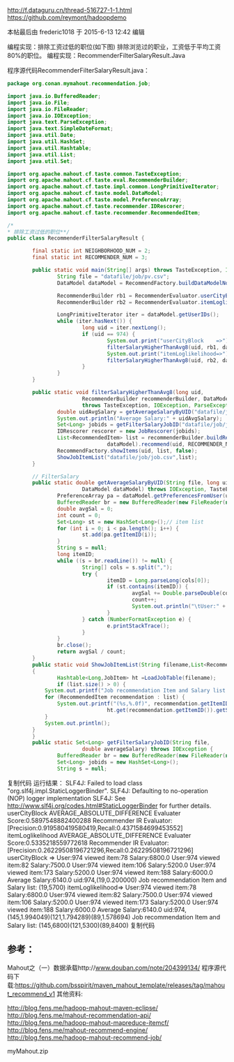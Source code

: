 

http://f.dataguru.cn/thread-516727-1-1.html
https://github.com/reymont/hadoopdemo



本帖最后由 frederic1018 于 2015-6-13 12:42 编辑


编程实现：排除工资过低的职位(如下图)
排除浏览过的职业，工资低于平均工资80%的职位。
编程实现：RecommenderFilterSalaryResult.Java
 
程序源代码RecommenderFilterSalaryResult.java：
```java
package org.conan.mymahout.recommendation.job;

import java.io.BufferedReader;
import java.io.File;
import java.io.FileReader;
import java.io.IOException;
import java.text.ParseException;
import java.text.SimpleDateFormat;
import java.util.Date;
import java.util.HashSet;
import java.util.Hashtable;
import java.util.List;
import java.util.Set;

import org.apache.mahout.cf.taste.common.TasteException;
import org.apache.mahout.cf.taste.eval.RecommenderBuilder;
import org.apache.mahout.cf.taste.impl.common.LongPrimitiveIterator;
import org.apache.mahout.cf.taste.model.DataModel;
import org.apache.mahout.cf.taste.model.PreferenceArray;
import org.apache.mahout.cf.taste.recommender.IDRescorer;
import org.apache.mahout.cf.taste.recommender.RecommendedItem;

/*
* 排除工资过低的职位**/
public class RecommenderFilterSalaryResult {

        final static int NEIGHBORHOOD_NUM = 2;
        final static int RECOMMENDER_NUM = 3;

        public static void main(String[] args) throws TasteException, IOException, ParseException {
                String file = "datafile/job/pv.csv";
                DataModel dataModel = RecommendFactory.buildDataModelNoPref(file);

                RecommenderBuilder rb1 = RecommenderEvaluator.userCityBlock(dataModel);
                RecommenderBuilder rb2 = RecommenderEvaluator.itemLoglikelihood(dataModel);

                LongPrimitiveIterator iter = dataModel.getUserIDs();
                while (iter.hasNext()) {
                        long uid = iter.nextLong();
                        if (uid == 974) {
                                System.out.print("userCityBlock    =>");
                                filterSalaryHigherThanAvg8(uid, rb1, dataModel);
                                System.out.print("itemLoglikelihood=>");
                                filterSalaryHigherThanAvg8(uid, rb2, dataModel);
                        }
                }
        }

        public static void filterSalaryHigherThanAvg8(long uid,
                        RecommenderBuilder recommenderBuilder, DataModel dataModel)
                        throws TasteException, IOException, ParseException {
                double uidAvgSalary = getAverageSalaryByUID("datafile/job/job.csv",uid, dataModel);
                System.out.println("Average Salary:" + uidAvgSalary);
                Set<Long> jobids = getFilterSalaryJobID("datafile/job/job.csv",uidAvgSalary);//exclusion list
                IDRescorer rescorer = new JobRescorer(jobids);
                List<RecommendedItem> list = recommenderBuilder.buildRecommender(
                                dataModel).recommend(uid, RECOMMENDER_NUM, rescorer);
                RecommendFactory.showItems(uid, list, false);
                ShowJobItemList("datafile/job/job.csv",list);
        }

        // FilterSalary
        public static double getAverageSalaryByUID(String file, long uid,
                        DataModel dataModel) throws IOException, TasteException {
                PreferenceArray pa = dataModel.getPreferencesFromUser(uid);
                BufferedReader br = new BufferedReader(new FileReader(new File(file)));
                double avgSal = 0;
                int count = 0;
                Set<Long> st = new HashSet<Long>();// item list
                for (int i = 0; i < pa.length(); i++) {
                        st.add(pa.getItemID(i));
                }
                String s = null;
                long itemID;
                while ((s = br.readLine()) != null) {
                        String[] cols = s.split(",");
                        try {
                                itemID = Long.parseLong(cols[0]);
                                if (st.contains(itemID)) {
                                        avgSal += Double.parseDouble(cols[2]);
                                        count++;
                                        System.out.println("\tUser:" + uid + "\tviewed item:" + itemID+ "\tSalary:" + Double.parseDouble(cols[2]));
                                }
                        } catch (NumberFormatException e) {
                                e.printStackTrace();
                        }
                }
                br.close();
                return avgSal / count;
        }
        public static void ShowJobItemList(String filename,List<RecommendedItem> list) throws IOException, ParseException
        {
                Hashtable<Long,JobItem> ht =LoadJobTable(filename);
                if (list.size() > 0) {
            System.out.printf("Job recommendation Item and Salary list:\n\t");
            for (RecommendedItem recommendation : list) {
                System.out.printf("(%s,%.0f)", recommendation.getItemID(),
                                ht.get(recommendation.getItemID()).getSalary());
            }
            System.out.println();
        }
        }
        public static Set<Long> getFilterSalaryJobID(String file,
                        double averageSalary) throws IOException {
                BufferedReader br = new BufferedReader(new FileReader(new File(file)));
                Set<Long> jobids = new HashSet<Long>();
                String s = null;
```
复制代码
运行结果：
SLF4J: Failed to load class "org.slf4j.impl.StaticLoggerBinder".
SLF4J: Defaulting to no-operation (NOP) logger implementation
SLF4J: See http://www.slf4j.org/codes.html#StaticLoggerBinder for further details.
userCityBlock
AVERAGE_ABSOLUTE_DIFFERENCE Evaluater Score:0.5897548882400288
Recommender IR Evaluator: [Precision:0.919580419580419,Recall:0.4371584699453552]
itemLoglikelihood
AVERAGE_ABSOLUTE_DIFFERENCE Evaluater Score:0.5335218559772618
Recommender IR Evaluator: [Precision:0.26229508196721296,Recall:0.26229508196721296]
userCityBlock    =>        User:974        viewed item:78        Salary:6800.0
        User:974        viewed item:82        Salary:7500.0
        User:974        viewed item:106        Salary:5200.0
        User:974        viewed item:173        Salary:5200.0
        User:974        viewed item:188        Salary:6000.0
Average Salary:6140.0
uid:974,(19,0.200000)
Job recommendation Item and Salary list:
        (19,5700)
itemLoglikelihood=>        User:974        viewed item:78        Salary:6800.0
        User:974        viewed item:82        Salary:7500.0
        User:974        viewed item:106        Salary:5200.0
        User:974        viewed item:173        Salary:5200.0
        User:974        viewed item:188        Salary:6000.0
Average Salary:6140.0
uid:974,(145,1.994049)(121,1.794289)(89,1.578694)
Job recommendation Item and Salary list:
        (145,6800)(121,5300)(89,8400)
复制代码

## 参考：

Mahout之（一）数据承载http://www.douban.com/note/204399134/
程序源代码下载:https://github.com/bsspirit/maven_mahout_template/releases/tag/mahout_recommend_v1
其他资料:

http://blog.fens.me/hadoop-mahout-maven-eclipse/
http://blog.fens.me/mahout-recommendation-api/
http://blog.fens.me/hadoop-mahout-mapreduce-itemcf/
http://blog.fens.me/mahout-recommend-engine/
http://blog.fens.me/hadoop-mahout-recommend-job/ 
 
myMahout.zip